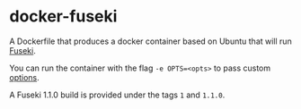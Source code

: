 # docker-fuseki

A Dockerfile that produces a docker container based on Ubuntu that will
run [Fuseki](http://jena.apache.org/documentation/serving_data/index.html).

You can run the container with the flag `-e OPTS=<opts>` to pass custom
[options](http://jena.apache.org/documentation/serving_data/index.html#running-a-fuseki-server).

A Fuseki 1.1.0 build is provided under the tags `1` and `1.1.0`.
